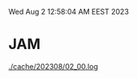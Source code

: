 Wed Aug  2 12:58:04 AM EEST 2023
# JAM
<a href='./cache/202308/02_00.log'>./cache/202308/02_00.log</a>
